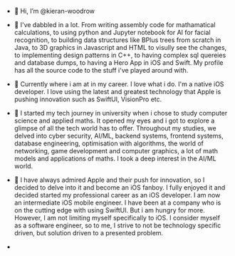 - 👋 Hi, I’m @kieran-woodrow

- 🚀 I've dabbled in a lot. From writing assembly code for mathamatical calculations, to using python and Jupyter notebook for AI for facial recognition, to building data structures like BPlus trees from scratch in Java, to 3D graphics in Javascript and HTML to visully see the changes, to implementing design patterns in C++, to having complex sql quereies and database dumps, to having a Hero App in iOS and Swift. My profile has all the source code to the stuff i've played around with.

- 👀 Currently where i am at in my career. I love what i do. I'm a native iOS developer. I love using the latest and greatest technology that Apple is pushing innovation such as SwiftUI, VisionPro etc.

- 🌱 I started my tech journey in university when i chose to study computer science and applied maths. It opened my eyes and i got to explore a glimpse of all the tech world has to offer. Throughout my studies, we delved into cyber security, AI/ML, backend systems, frontend systems, database engineering, optimisation with algorithms, the world of networking, game development and computer graphics, a lot of math models and applications of maths. I took a deep interest in the AI/ML world.

- 📍 I have always admired Apple and their push for innovation, so I decided to delve into it and become an iOS fanboy. I fully enjoyed it and decided started my professional career as an iOS developer. I am now an intermediate iOS mobile engineer. I have been at a company who is on the cutting edge with using SwiftUI. But i am hungry for more.  However, I am not limiting myself specifically to iOS. I consider myself as a software engineer, so to me, I strive to not be technology specific driven, but solution driven to a presented problem.
- 
<!---
kieran-woodrow/kieran-woodrow is a ✨ special ✨ repository because its `README.md` (this file) appears on your GitHub profile.
You can click the Preview link to take a look at your changes.
--->
